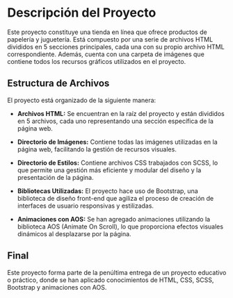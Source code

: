 # Descripción del Proyecto

Este proyecto constituye una tienda en línea que ofrece productos de papelería y juguetería. Está compuesto por una serie de archivos HTML divididos en 5 secciones principales, cada una con su propio archivo HTML correspondiente. Además, cuenta con una carpeta de imágenes que contiene todos los recursos gráficos utilizados en el proyecto.

## Estructura de Archivos

El proyecto está organizado de la siguiente manera:

- **Archivos HTML:** Se encuentran en la raíz del proyecto y están divididos en 5 archivos, cada uno representando una sección específica de la página web.

- **Directorio de Imágenes:** Contiene todas las imágenes utilizadas en la página web, facilitando la gestión de recursos visuales.

- **Directorio de Estilos:** Contiene archivos CSS trabajados con SCSS, lo que permite una gestión más eficiente y modular del diseño y la presentación de la página. 

- **Bibliotecas Utilizadas:** El proyecto hace uso de Bootstrap, una biblioteca de diseño front-end que agiliza el proceso de creación de interfaces de usuario responsivas y estilizadas.

- **Animaciones con AOS:** Se han agregado animaciones utilizando la biblioteca AOS (Animate On Scroll), lo que proporciona efectos visuales dinámicos al desplazarse por la página.


## Final

Este proyecto forma parte de la penúltima entrega de un proyecto educativo o práctico, donde se han aplicado conocimientos de HTML, CSS, SCSS, Bootstrap y animaciones con AOS.
